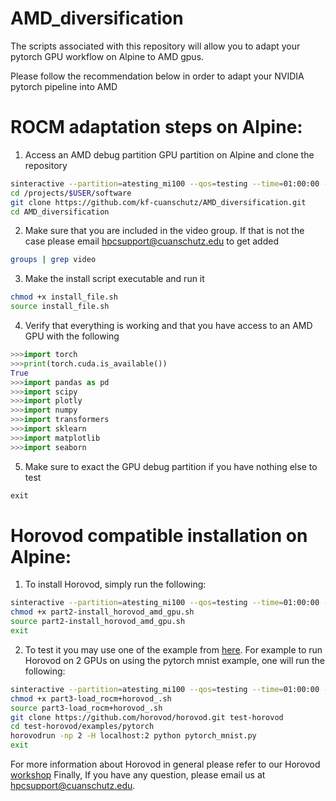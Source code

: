 # AMD_diversification
The scripts associated with this repository will allow you to adapt your pytorch GPU workflow on Alpine to AMD gpus.

Please follow the recommendation below in order to adapt your NVIDIA pytorch pipeline into AMD

ROCM adaptation steps on Alpine:
=========================================================

1) Access an AMD debug partition GPU partition on Alpine and clone the repository

```bash
sinteractive --partition=atesting_mi100 --qos=testing --time=01:00:00 --gres=gpu:1 --ntasks=6
cd /projects/$USER/software
git clone https://github.com/kf-cuanschutz/AMD_diversification.git
cd AMD_diversification
```

2) Make sure that you are included in  the video group. If that is not the case please email hpcsupport@cuanschutz.edu to get added

```bash
groups | grep video
```

3) Make the install script executable and run it

```bash
chmod +x install_file.sh
source install_file.sh
```

4) Verify that everything is working and that you have access to an AMD GPU with the following

```python
>>>import torch
>>>print(torch.cuda.is_available())
True
>>>import pandas as pd
>>>import scipy
>>>import plotly
>>>import numpy
>>>import transformers
>>>import sklearn
>>>import matplotlib
>>>import seaborn
```
5) Make sure to exact the GPU debug partition if you have nothing else to test
```python
exit
```

Horovod compatible installation on Alpine:
=========================================================

1) To install Horovod, simply run the following: 

```bash
sinteractive --partition=atesting_mi100 --qos=testing --time=01:00:00 --gres=gpu:1 --ntasks=6
chmod +x part2-install_horovod_amd_gpu.sh
source part2-install_horovod_amd_gpu.sh
exit
```

2) To test it you may use one of the example from [here](https://github.com/horovod/horovod/tree/master/examples/pytorch). For example to run Horovod on 2 GPUs on using the pytorch mnist example, one will run the following:
```bash
sinteractive --partition=atesting_mi100 --qos=testing --time=01:00:00 --gres=gpu:2 --ntasks=10
chmod +x part3-load_rocm+horovod_.sh
source part3-load_rocm+horovod_.sh
git clone https://github.com/horovod/horovod.git test-horovod
cd test-horovod/examples/pytorch
horovodrun -np 2 -H localhost:2 python pytorch_mnist.py
exit
```

For more information about Horovod in general please refer to our Horovod [workshop](https://github.com/kf-cuanschutz/CU-Anschutz-HPC-documentation/blob/main/Workshops/Introduction_to_Horovod_102423_part1_official_v2.pdf)
Finally, If you have any question, please email us at hpcsupport@cuanschutz.edu. 






